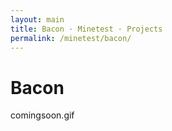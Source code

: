 ```yaml
---
layout: main
title: Bacon · Minetest · Projects
permalink: /minetest/bacon/
---
```


<h1 class="page-title">Bacon</h1>

comingsoon.gif
